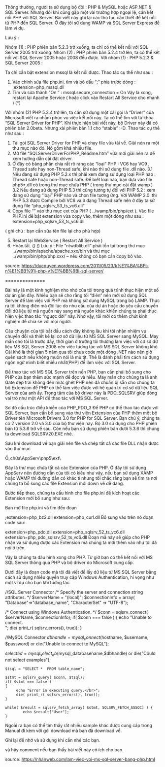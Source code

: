 Thông thường, người ta sử dụng bộ đôi : PHP & MySQL hoặc ASP.NET & SQL Server. Nhưng đôi khi cũng gặp một vài trường hợp ngoại lệ, cần kết nối PHP với SQL Server. Bài viết này ghi lại các thủ tục cần thiết để kết nối từ PHP đến SQL Server. Ở đây tôi sử dụng WAMP và SQL Server Express để làm ví dụ.

Lưu ý :

Nhóm (1) : PHP phiên bản 5.2.3 trở xuống, ta chỉ có thể kết nối với SQL Server 2005 trở xuống.
Nhóm (2) : PHP phiên bản 5.2.4 trở lên, ta có thể kết nối với SQL Server 2005 hoặc 2008 đều được.
Với nhóm (1) : PHP 5.2.3 & SQL Server 2005 :

Ta chỉ cần bật extension mssql là kết nối được. Thao tác cụ thể như sau :

1. Vào chỉnh sửa file php.ini, tìm và bỏ dấu “;” phía trước dòng :
;extension=php_mssql.dll
2. Tìm và sửa thành “On ” :
mssql.secure_connection = On
Vậy là xong, restart lại Apache Service ( hoặc click vào Restart All Service cho nhanh ) (*)

Với nhóm (2) PHP 5.2.4 trở lên, ta cần sử dụng một cái gọi là “Driver” của Microsoft viết ra nhằm phục vụ việc kết nối này. Ta có thể tìm với từ khóa “SQL Server Driver for PHP”. Khi thực hiện bài viết này, bộ Driver này đã có phiên bản 2.0beta. Nhưng xài phiên bản 1.1 cho “stable” :-D. Thao tác cụ thể như sau :

1. Tải gói SQL Server Driver for PHP và chạy file vừa tải về. Giải nén ra một thư mục nào đó. Nó gồm khá nhiều file.
2. Mở file “SQLServerDriverForPHP_Readme.htm” vừa mới giải nén ra để xem hướng dẫn cài đặt driver.
3. Ở đây có bảng phân chia rất rõ ràng các “loại” PHP : VC6 hay VC9 , Thread safe hay non-Thread safe, khi nào thì sử dụng file .dll nào.
3.1 Nếu đang sử dụng PHP 5.2.x thì phải xem đang sử dụng loại PHP nào : Thread safe hoặc non-Thread safe. Để biết loại nào, bạn dựa vào file php5*.dll có trong thư mục chứa PHP ( trong  thư mục cài đặt wamp )
3.2 Nếu đang sử dụng PHP 5.3 thì cũng tương tự đối với PHP 5.2 : xem đang sử dụng “loại” PHP nào và chọn file tương ứng.
Với WAMP 2.0i thì PHP 5.3 được Compile bởi VC6 và ở dạng Thread safe nên ở đây ta sử dụng file “php_sqlsrv_53_ts_vc6.dll”
4. Copy file “” vào thư mục ext của PHP ( ../wamp/bin/php/ext ). Vào file PHP.ini để bật extension vừa copy vào, thêm một dòng như sau :
extension=php_sqlsrv_53_ts_vc6.dll

( ghi chú : bạn cần sửa tên file lại cho phù hợp)

5. Restart lại WebService ( Restart All Service )
6. Hoàn tất. (*)
(*) Lưu ý : File “ntwdblib.dll” phải tồn tại trong thư mục ../wamp/bin/apache/apache.xxx/bin và thư mục ../wamp/bin/php/php.xxx/ – nếu không có bạn cần copy bỏ vào.

source: https://ducquyen.wordpress.com/2011/05/23/k%E1%BA%BFt-n%E1%BB%91i-php-v%E1%BB%9Bi-sql-server/

==============

Bài này là một kinh nghiệm nho nhỏ của tôi trong quá trình thực hiện một số dự án gần đây. Nhiều bạn sẽ cho rằng tôi “điên” nên mới sử dụng SQL Server để làm việc với PHP mà không sử dụng MySQL trong bộ LAMP. Thực ra tôi không điên mà đôi lúc do nhu cầu của dự án hoặc do yêu cầu chuyển đổi dữ liệu từ mã nguồn này sang mã nguồn khác khiến chúng ta phải thực hiện việc thao tác “ngược đời” này. Nhờ vậy, tôi mới có thêm chút kinh nghiệm để chia sẻ với mọi người.

Câu chuyện của tôi bắt đầu cách đây không lâu khi tôi nhận nhiệm vụ chuyển đổi và thiết kế lại cơ sở dữ liệu từ MS SQL Server sang MySQL. May mắn cho tôi là trước đây, thời gian ở trường tôi thường làm việc với cơ sở dữ liệu MS SQL Server 2008 nên việc tương tác với MS SQL Server không khó. Cái khó là thời gian 5 năm qua tôi chưa code một dòng .NET nào nên giờ quên sạch nếu không muốn nói là mù tịt. Thế là đành phải tìm cách sử dụng ngôn ngữ mình biết nhiều nhất(PHP) để làm việc với SQL Server.

Để thao tác với MS SQL Server trên nền PHP, bạn cần phải bổ sung cho PHP của bạn thêm sức mạnh để đọc và hiểu. May mắn cho chúng ta là anh Gate đẹp trai không đến mức ghét PHP nên đã chuẩn bị sẵn cho chúng ta bộ Extension để PHP có thể làm việc được với hệ quản trị cơ sở dữ liệu SQL Server của anh ấy. Trọng tâm của bộ driver này là PDO_SQLSRV giúp đóng vai trò như một API để thao tác với MS SQL Server.

Sơ đồ cấu trúc điều khiển của PHP_PDO_3
Để PHP có thể thao tác được với SQL Server, bạn cần bổ sung vào thư viện Extension của PHP thêm một bộ Driver tên Microsoft Drivers 3.0 for PHP for SQL Server. Bạn chú ý, chúng ta có 2 version 2.0 và 3.0 của bộ thư viện này. Bộ 3.0 sử dụng cho PHP phiên bản từ 5.3.6 trở về sau. Còn nếu bạn sử dụng phiên bản dưới 5.3.6 thì chúng ta download SQLSRV20.EXE nhé.

Sau khi download về bạn giải nén file và chép tất cả các file DLL nhận được vào thư mục

Ổ_chứa\AppServ\php5\ext\

Đây là thư mục chứa tất cả các Extension của PHP. Ở đây tôi sử dụng AppServ nên đường dẫn của tôi có kiểu như vậy, nếu bạn sử dụng XAMP hoặc WAMP thì đường dẫn có khác tí nhưng tôi chắc rằng bạn sẽ tìm ra nơi chúng ta bổ sung các file Extension mới down về dễ dàng.

Bước tiếp theo, chúng ta cấu hình cho file php.ini để kích hoạt các Extension mới bổ sung như sau:

Bạn mở file php.ini và tìm đến đoạn

;extension=php_bz2.dll
extension=php_curl.dll
Bổ sung vào trên nó đoạn code sau:

extension=php_pdo.dll
extension=php_sqlsrv_52_ts_vc6.dll
extension=php_pdo_sqlsrv_52_ts_vc6.dll
Đoạn mã này sẽ giúp cho PHP nhận và sử dụng được các Extension mà chúng ta mới thêm vào như tôi đã nói ở trên.

Vậy là chúng ta đãu hình xong cho PHP. Từ giờ bạn có thể kết nối với MS SQL Server thông qua PHP và bộ driver do Microsoft cung cấp.

Dưới đây là đoạn code mà tôi đã viết để lấy dữ liệu từ MS SQL Server bằng cách sử dụng nhiều quyền truy cập Windows Authentication, hi vọng như một ví dụ cho bạn khi tương tác.


//SQL Server Connector
/* Specify the server and connection string attributes. */
$serverName = "(local)";
$connectionInfo = array( "Database"=>"database_name",  "CharacterSet" => "UTF-8");

/* Connect using Windows Authentication. */
$conn = sqlsrv_connect( $serverName, $connectionInfo);
if( $conn === false )
{
     echo "Unable to connect.</br>";
     die( print_r( sqlsrv_errors(), true));
}



//MySQL Connector
$dbhandle = mysql_connect($hostname, $username, $password)
  or die("Unable to connect to MySQL");
  
$selected = mysql_select_db($mysql_databasename,$dbhandle)
  or die("Could not select examples");
  
  

	$tsql = "SELECT *  FROM table_name";
	
	$stmt = sqlsrv_query( $conn, $tsql);
	if( $stmt === false )
	{
		 echo "Error in executing query.</br>";
		 die( print_r( sqlsrv_errors(), true));
	}

	while( $result = sqlsrv_fetch_array( $stmt, SQLSRV_FETCH_ASSOC) ) {
			echo $result["User"];
	}

Ngoài ra bạn có thể tìm thấy rất nhiều sample khác được cung cấp trong Manual đi kèm với gói download mà bạn đã download về.

Ghi lại để nhớ và sử dụng khi cần nhé các bạn.

và hãy comment nếu bạn thấy bài viết này có ích cho bạn.

source: https://nhanweb.com/lam-viec-voi-ms-sql-server-bang-php.html
